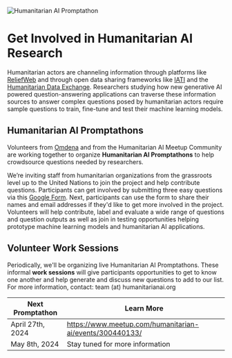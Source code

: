 ![Humanitarian AI Promptathon](https://github.com/Partnership-on-Generative-AI/Workspace/blob/main/media/Promptathon_github.png)

# Get Involved in Humanitarian AI Research

Humanitarian actors are channeling information through platforms like [ReliefWeb](https://reliefweb.int/) and through open data sharing frameworks like [IATI](https://iatistandard.org/en/) and the [Humanitarian Data Exchange](https://data.humdata.org/). 
Researchers studying how new generative AI powered question-answering applications can traverse these information sources to answer complex questions posed by humanitarian actors require sample questions to train, fine-tune and test their machine learning models.

## Humanitarian AI Promptathons

Volunteers from [Omdena](https://www.omdena.com/) and from the Humanitarian AI Meetup Community are working together to organize **Humanitarian AI Promptathons** to help crowdsource questions needed by researchers.

We’re inviting staff from humanitarian organizations from the grassroots level up to the United Nations to join the project and help contribute questions. Participants can get involved by submitting three easy questions via this [Google Form](https://forms.gle/wh8SXVyhWro46yA8A). Next, participants can use the form to share their names and email addresses if they'd like to get more involved in the project. Volunteers will help contribute, label and evaluate a wide range of questions and question outputs as well as join in testing opportunities helping prototype machine learning models and humanitarian AI applications.

## Volunteer Work Sessions

Periodically, we'll be organizing live Humanitarian AI Promptathons. These informal **work sessions** will give participants opportunities to get to know one another and help generate and discuss new questions to add to our list. For more information, contact: team (at) humanitarianai.org

| Next Promptathon  | Learn More |
| ------------- | ------------- |
| April 27th, 2024  | https://www.meetup.com/humanitarian-ai/events/300440133/ |
| May 8th, 2024  | Stay tuned for more information  |
